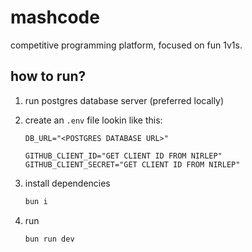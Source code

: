 # mashcode

competitive programming platform, focused on fun 1v1s.

## how to run?

1. run postgres database server (preferred locally)

2. create an `.env` file lookin like this:

   ```env
   DB_URL="<POSTGRES DATABASE URL>"

   GITHUB_CLIENT_ID="GET CLIENT ID FROM NIRLEP"
   GITHUB_CLIENT_SECRET="GET CLIENT ID FROM NIRLEP"
   ```

3. install dependencies

   ```bash
   bun i
   ```

4. run

   ```bash
   bun run dev
   ```
